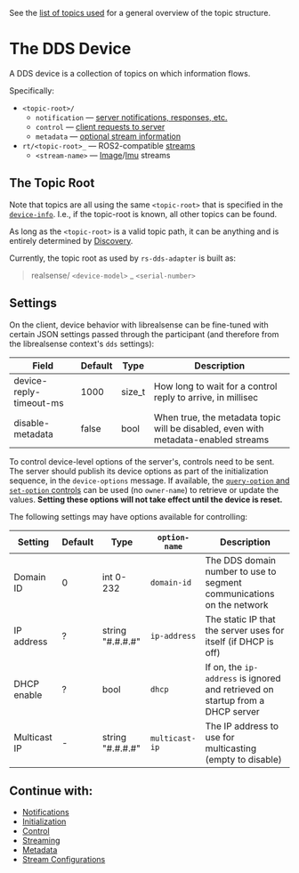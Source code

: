 
See the [list of topics used](../include/realdds/topics/) for a general overview of the topic structure.


# The DDS Device

A DDS device is a collection of topics on which information flows.

Specifically:
* `<topic-root>/`
    * `notification` — [server notifications, responses, etc.](notifications.md)
    * `control` — [client requests to server](control.md)
    * `metadata` — [optional stream information](metadata.md)
* `rt/<topic-root>_` — ROS2-compatible [streams](streaming.md)
    * `<stream-name>` — [Image](https://github.com/ros2/common_interfaces/blob/rolling/sensor_msgs/msg/Image.msg)/[Imu](https://github.com/ros2/common_interfaces/blob/rolling/sensor_msgs/msg/Imu.msg) streams


## The Topic Root

Note that topics are all using the same `<topic-root>` that is specified in the [`device-info`](discovery.md). I.e., if the topic-root is known, all other topics can be found.

As long as the `<topic-root>` is a valid topic path, it can be anything and is entirely determined by [Discovery](discovery.md).

Currently, the topic root as used by `rs-dds-adapter` is built as:
> realsense/ `<device-model>` _ `<serial-number>`


## Settings

On the client, device behavior with librealsense can be fine-tuned with certain JSON settings passed through the participant (and therefore from the librealsense context's `dds` settings):

| Field                    | Default | Type    | Description        |
|--------------------------|---------|---------|--------------------|
| device-reply-timeout-ms  |    1000 | size_t  | How long to wait for a control reply to arrive, in millisec
| disable-metadata         |   false | bool    | When true, the metadata topic will be disabled, even with metadata-enabled streams

To control device-level options of the server's, controls need to be sent.
The server should publish its device options as part of the initialization sequence, in the `device-options` message.
If available, the [`query-option` and `set-option` controls](control.md#query-option--set-option) can be used (no `owner-name`) to retrieve or update the values. **Setting these options will not take effect until the device is reset.**

The following settings may have options available for controlling:

| Setting        | Default | Type             | `option-name`   | Description
|----------------|---------|------------------|-----------------|---------------
| Domain ID      |       0 | int 0-232        | `domain-id`     | The DDS domain number to use to segment communications on the network
| IP address     |       ? | string "#.#.#.#" | `ip-address`    | The static IP that the server uses for itself (if DHCP is off)
| DHCP enable    |       ? | bool             | `dhcp`          | If on, the `ip-address` is ignored and retrieved on startup from a DHCP server
| Multicast IP   |       - | string "#.#.#.#" | `multicast-ip` | The IP address to use for multicasting (empty to disable)


## Continue with:

* [Notifications](notifications.md)
* [Initialization](initialization.md)
* [Control](control.md)
* [Streaming](streaming.md)
* [Metadata](metadata.md)
* [Stream Configurations](stream-configurations.md)
